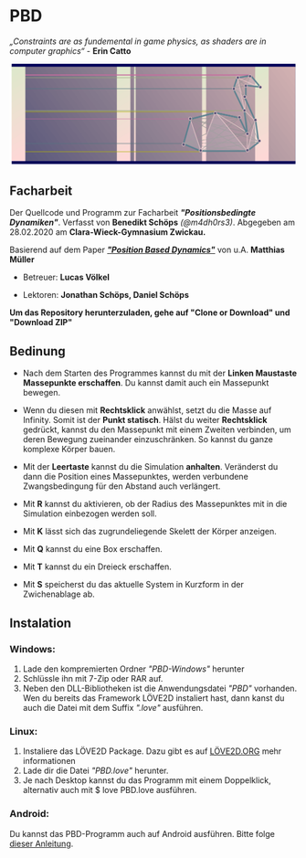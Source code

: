 # PBD
*„Constraints are as fundemental in game physics, as shaders are in computer graphics“* - **Erin Catto**

![](Cover.png)

## Facharbeit

Der Quellcode und Programm zur Facharbeit  ***"Positionsbedingte Dynamiken"***.
Verfasst von **Benedikt Schöps** _(@m4dh0rs3)_.
Abgegeben am 28.02.2020 am **Clara-Wieck-Gymnasium Zwickau.**

Basierend auf dem Paper [***"Position Based Dynamics"***](https://matthias-research.github.io/pages/publications/posBasedDyn.pdf) von u.A. **Matthias Müller**

- Betreuer: **Lucas Völkel**

- Lektoren: **Jonathan Schöps, Daniel Schöps**

**Um das Repository herunterzuladen, gehe auf "Clone or Download" und "Download ZIP"**

## Bedinung
- Nach dem Starten des Programmes kannst du mit der **Linken Maustaste Massepunkte erschaffen**. 
Du kannst damit auch ein Massepunkt bewegen.

- Wenn du diesen mit **Rechtsklick** anwählst, setzt du die Masse auf Infinity. Somit ist der **Punkt statisch**.
Hälst du weiter **Rechtsklick** gedrückt, kannst du den Massepunkt mit einem Zweiten verbinden,
um deren Bewegung zueinander einzuschränken. So kannst du ganze komplexe Körper bauen.

- Mit der **Leertaste** kannst du die Simulation **anhalten**. 
Veränderst du dann die Position eines Massepunktes, werden verbundene Zwangsbedingung für den Abstand auch verlängert.

- Mit **R** kannst du aktivieren, ob der Radius des Massepunktes mit in die Simulation einbezogen werden soll. 
- Mit **K** lässt sich das zugrundeliegende Skelett der Körper anzeigen.

- Mit **Q** kannst du eine Box erschaffen.
- Mit **T** kannst du ein Dreieck erschaffen.
- Mit **S** speicherst du das aktuelle System in Kurzform in der Zwichenablage ab.



## Instalation
### Windows:
1. Lade den kompremierten Ordner _"PBD-Windows"_ herunter
2. Schlüssle ihn mit 7-Zip oder RAR auf.
3. Neben den DLL-Bibliotheken ist die Anwendungsdatei _"PBD"_ vorhanden. Wen du bereits das Framework LÖVE2D instaliert hast, dann kanst du auch die Datei mit dem Suffix _".love"_ ausführen.

### Linux:
1. Instaliere das LÖVE2D Package. Dazu gibt es auf [LÖVE2D.ORG](https://love2d.org) mehr informationen
2. Lade dir die Datei _"PBD.love"_ herunter.
3. Je nach Desktop kannst du das Programm mit einem Doppelklick, alternativ auch mit $ love PBD.love ausführen.

### Android:
Du kannst das PBD-Programm auch auf Android ausführen. Bitte folge [dieser Anleitung](https://love2d.org/wiki/Getting_Started#Android).
